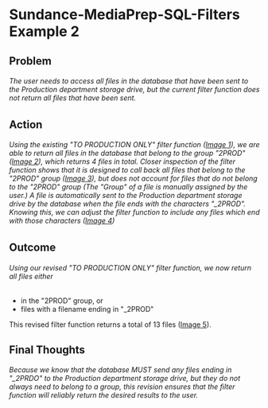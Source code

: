 # Sundance-MediaPrep-SQL-Filters Example 2

## Problem

######   The user needs to access all files in the database that have been sent to the Production department storage drive, but the current filter function does not return all files that have been sent.


## Action
  
######   Using the existing "TO PRODUCTION ONLY" filter function ([Image 1](sql_filters2-1.png)), we are able to return all files in the database that belong to the group "2PROD" ([Image 2](sql_filters2-2.png)), which returns 4 files in total.  Closer inspection of the filter function shows that it is designed to call back all files that belong to the "2PROD" group ([Image 3](sql_filters2-3.png)), but does not account for files that do not belong to the "2PROD" group (The "Group" of a file is manually assigned by the user.)  A file is automatically sent to the Production department storage drive by the database when the file ends with the characters "_2PROD".  Knowing this, we can adjust the filter function to include any files which end with those characters ([Image 4](sql_filters2-4.png)) 

## Outcome

######   Using our revised "TO PRODUCTION ONLY" filter function, we now return all files either 
- in the "2PROD" group, or
- files with a filename ending in "_2PROD"

This revised filter function returns a total of 13 files ([Image 5](sql_filters2-5.png)).

## Final Thoughts

######   Because we know that the database MUST send any files ending in "_2PRDO" to the Production department storage drive, but they do not always need to belong to a group, this revision ensures that the filter function will reliably return the desired results to the user.
